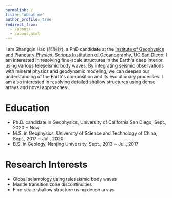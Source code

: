 ```yaml
---
permalink: /
title: "About me"
author_profile: true
redirect_from: 
  - /about/
  - /about.html
---
```


I am Shangqin Hao (郝尚钦), a PhD candidate at the [Institute of Geophysics and Planetary Physics, Scripps Institution of Oceanography, UC San Diego](https://igpp.ucsd.edu/). I am interested in resolving fine-scale structures in the Earth's deep interior using various teleseismic body waves. By integrating seismic observations with mineral physics and geodynamic modeling, we can deepen our understanding of the Earth's composition and its evolutionary processes. I am also interested in resolving detailed shallow structures using dense arrays and novel approaches.

<!-- 
I am also interested in applying novel approaches in seismology, such as
-->

<!-- 
Professional Appointments
======
* Postdoctoral associate, Massachusetts Institute of Technology, Sept. 2023 ~ present  
-->

Education
======
* Ph.D. candidate in Geophysics, University of California San Diego, Sept., 2020 ~ Now
* M.S. in Geophysics, University of Science and Technology of China, Sept., 2017 ~ Jul., 2020
* B.S. in Geology, Nanjing University, Sept., 2013 ~ Jul., 2017

Research Interests
======
* Global seismology using teleseismic body waves 
* Mantle transition zone discontinuities
* Fine-scale shallow structure using dense arrays
